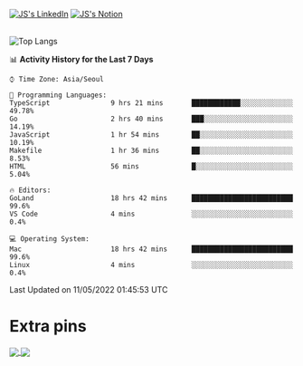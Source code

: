 
[![JS's LinkedIn](https://img.shields.io/badge/LinkedIn-blue?style=for-the-badge&logo=linkedin)](https://www.linkedin.com/in/jaeseung-lee-5a2a32139/) 
[![JS's Notion](https://img.shields.io/badge/Notion-black?style=for-the-badge&logo=notion)](https://bit.ly/ljswiki1) <br><br>
<!-- ![JS's GitHub stats](https://github-readme-stats-lemon-five.vercel.app/api?username=tkxkd0159&hide=contribs,prs,stars,issues&show_icons=true&theme=react&include_all_commits=true)   -->
![Top Langs](https://github-readme-stats-lemon-five.vercel.app/api/top-langs/?username=tkxkd0159&layout=compact&hide=jupyter%20notebook,scss,html,css&langs_count=10)  


<!--START_SECTION:waka-->
📊 **Activity History for the Last 7 Days** 

```text
⌚︎ Time Zone: Asia/Seoul

💬 Programming Languages: 
TypeScript               9 hrs 21 mins       ████████████░░░░░░░░░░░░░   49.78% 
Go                       2 hrs 40 mins       ███░░░░░░░░░░░░░░░░░░░░░░   14.19% 
JavaScript               1 hr 54 mins        ██░░░░░░░░░░░░░░░░░░░░░░░   10.19% 
Makefile                 1 hr 36 mins        ██░░░░░░░░░░░░░░░░░░░░░░░   8.53% 
HTML                     56 mins             █░░░░░░░░░░░░░░░░░░░░░░░░   5.04%

🔥 Editors: 
GoLand                   18 hrs 42 mins      █████████████████████████   99.6% 
VS Code                  4 mins              ░░░░░░░░░░░░░░░░░░░░░░░░░   0.4%

💻 Operating System: 
Mac                      18 hrs 42 mins      █████████████████████████   99.6% 
Linux                    4 mins              ░░░░░░░░░░░░░░░░░░░░░░░░░   0.4%

```


 Last Updated on 11/05/2022 01:45:53 UTC
<!--END_SECTION:waka-->

# Extra pins
<a href="https://github.com/tkxkd0159/go-chain">
  <img align="center" src="https://github-readme-stats-lemon-five.vercel.app/api/pin/?username=tkxkd0159&repo=go-chain&theme=react" />
</a>
<a href="https://github.com/tkxkd0159/dsalgo">
  <img align="center" src="https://github-readme-stats-lemon-five.vercel.app/api/pin/?username=tkxkd0159&repo=dsalgo&theme=react" />
</a>

<!---
- 🔭 I’m currently working on ...
- 🌱 I’m currently learning blockchain and distributed network
- 👯 I’m looking to collaborate on ...
- 🤔 I’m looking for help with ...
- 💬 Ask me about ...
- 📫 How to reach me: ...
- 😄 Pronouns: ...
- ⚡ Fun fact: ...
-->
